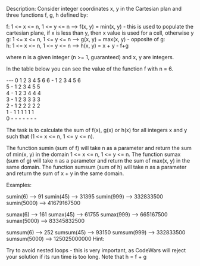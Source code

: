 Description:
Consider integer coordinates x, y in the Cartesian plan and three functions f, g, h defined by:

f: 1 <= x <= n, 1 <= y <= n --> f(x, y) = min(x, y)   - this is used to populate the cartesian plane, if x is less than y, then x value is used for a cell, otherwise y
g: 1 <= x <= n, 1 <= y <= n --> g(x, y) = max(x, y)   - opposite of g:	
h: 1 <= x <= n, 1 <= y <= n --> h(x, y) = x + y       - f+g


where n is a given integer (n >= 1, guaranteed) and x, y are integers.

In the table below you can see the value of the function f with n = 6.

---	0	1	2	3	4	5	6
6	-	1	2	3	4	5	6	
5	-	1	2	3	4	5	5	
4	-	1	2	3	4	4	4	
3	-	1	2	3	3	3	3	
2	-	1	2	2	2	2	2	
1	-	1	1	1	1	1	1	
0	-	-	-	-	-	-	-

The task is to calculate the sum of f(x), g(x) or h(x) for all integers x and y such that (1 <= x <= n, 1 <= y <= n).

The function sumin (sum of f) will take n as a parameter and return the sum of min(x, y) in the domain 1 <= x <= n, 1 <= y <= n. The function sumax (sum of g) will take n as a parameter and return the sum of max(x, y) in the same domain. The function sumsum (sum of h) will take n as a parameter and return the sum of x + y in the same domain.

Examples:

sumin(6) --> 91
sumin(45) --> 31395
sumin(999) --> 332833500
sumin(5000) --> 41679167500

sumax(6) --> 161
sumax(45) --> 61755
sumax(999) --> 665167500
sumax(5000) --> 83345832500

sumsum(6) --> 252
sumsum(45) --> 93150
sumsum(999) --> 332833500
sumsum(5000) --> 125025000000
Hint:

Try to avoid nested loops - this is very important, as CodeWars will reject your solution if its run time is too long.
Note that h = f + g
